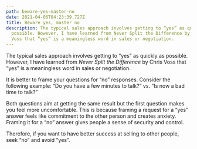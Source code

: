 ```yaml
---
path: beware-yes-master-no
date: 2021-04-06T04:23:39.727Z
title: Beware yes, master no
description: The typical sales approach involves getting to “yes” as quickly as
  possible. However, I have learned from Never Split the Difference by Chris
  Voss that “yes” is a meaningless word in sales or negotiation.
---
```

The typical sales approach involves getting to “yes” as quickly as possible. However, I have learned from *Never Split the Difference* by Chris Voss that “yes” is a meaningless word in sales or negotiation.

It is better to frame your questions for “no” responses. Consider the following example: “Do you have a few minutes to talk?” vs. “Is now a bad time to talk?”

Both questions aim at getting the same result but the first question makes you feel more uncomfortable. This is because framing a request for a “yes” answer feels like commitment to the other person and creates anxiety. Framing it for a “no” answer gives people a sense of security and control. 

Therefore, if you want to have better success at selling to other people, seek “no” and avoid “yes”.